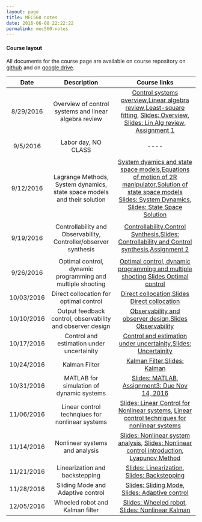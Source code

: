 ```yaml
---
layout: page
title: MEC560 notes
date: 2016-06-08 22:22:22
permalink: mec560-notes
---
```


#### Course layout

All documents for the course page are available on course repository on [github](https://github.com/mec560sbu/mec560sbu.github.io) and on [google drive](https://drive.google.com/drive/u/1/folders/0B51BYOSh3EKQMTEzMEdmOXJ1dzg). 




| Date     | Description | Course links |
| :----------: | :--------------------------------------: | :--------: | 
|       8/29/2016    |    Overview of control systems and linear algebra review | [Control systems overview](2016/08/29/Control_Systems_Overview/),[Linear algebra review](2016/08/29/LinAlg_Review_Mbook/),[Least-square fitting](2016/08/29/Least_SQ_Fitting/), [Slides: Overview](https://docs.google.com/presentation/d/1D5BTjq8xqOGW-Dcbg_hwBvwOA2E7R8tSXYoV9N5NXYc/edit#slide=id.p), [Slides: Lin Alg review](https://mec560sbu.github.io/Prersentations/LinAlg_Review.html#/), [Assignment 1](https://mec560sbu.github.io/Assignments2016/MEC560_Assignment1_DUE_09192016.html)                | 
|       |                       |            |
|        9/5/2016   |  Labor day, NO CLASS                      |    ----           |
|       |                       |            |
|       9/12/2016    |    Lagrange Methods, System dynamics, state space models and their solution | [System dyamics and state space models](2016/09/11/Systems_Dynamics/),[Equations of motion of 2R manipulator](https://mec560sbu.github.io/2016/08/30/2R_EOM_dynamics_example/),[Solution of state space models](2016/09/11/Solution_Systems_State_Space/) [Slides: System Dynamics](https://mec560sbu.github.io/Prersentations/Pres_SystemDynamics.html#/), [Slides: State Space Solution](https://mec560sbu.github.io/Prersentations/State_space_solutions.html#/)| 
|       |                       |            |
|      9/19/2016    |    Controllability and Observability, Controller/observer synthesis | [Controllability](https://mec560sbu.github.io/2016/09/19/Controllability/),[Control Synthesis](https://mec560sbu.github.io/2016/09/19/Control_synthesis/),[Slides: Controllability and Control synthesis](https://mec560sbu.github.io/Prersentations/pres_Controllability_and_Control.html#/),[Assignment 2](https://mec560sbu.github.io/Assignments2016/MEC560_Assignment2_DUE_10032016.html)                 | 
|       |                       |            |
|      9/26/2016    |    Optimal control, dynamic programming and multiple shooting | [ Optimal control, dynamic programming and multiple shooting](https://mec560sbu.github.io/2016/09/25/Opt_control/),[Slides Optimal control](https://mec560sbu.github.io/Prersentations/pres_OptControl.html#/)                 | 
|      10/03/2016    |    Direct collocation for optimal control | [Direct collocation](https://mec560sbu.github.io/2016/09/30/direct_collocation/),[Slides Direct collocation](https://mec560sbu.github.io/Prersentations/pres_DirectCollocation.html#/)                 | 
|      10/10/2016    |    Output feedback control, observability and observer design | [Observability and observer design](https://mec560sbu.github.io/2016/10/01/Observability_and_Observer_Synthesis/),[Slides Observability](https://mec560sbu.github.io/Prersentations/pres_Observability.html#/)                 | 
|      10/17/2016    |    Control and estimation under uncertainity | [Control and estimation under uncertainity](https://mec560sbu.github.io/2016/10/14/Uncertainity/),[Slides: Uncertainity](https://mec560sbu.github.io/Prersentations/pres_Uncertainity.html#/)   
|      10/24/2016    |    Kalman Filter | [Kalman Filter](https://mec560sbu.github.io/2016/10/29/KalmanFilter/),[Slides: Kalman](https://mec560sbu.github.io/Prersentations/pres_Kalman.html#/) 
| 10/31/2016         | MATLAB for simulation of dynamic systems | [Slides: MATLAB](https://mec560sbu.github.io/Prersentations/pres_MATLAB.html#/), [Assignment3: Due Nov 14, 2016](https://mec560sbu.github.io/Assignments2016/MEC560_Assignment3_DUE_11142016.html) 
| 11/06/2016         | Linear control technqiues for nonlinear systems | [Slides: Linear Control for Nonlinear systems](https://mec560sbu.github.io/Prersentations/pres_LinearControl_NonlinearSystem.html#/), [Linear control techniques for nonlinear systems](https://mec560sbu.github.io/2016/11/04/LinearControlForNonlinearSystems/) 
| 11/14/2016         | Nonlinear systems and analysis | [Slides: Nonlinear system analysis](https://mec560sbu.github.io/Prersentations/pres_Nonlinear.html#/), [Slides: Nonlinear control introduction](https://mec560sbu.github.io/Prersentations/pres_nonlinear_control.html#/), [Lyapunov Method](https://mec560sbu.github.io/2016/11/22/Lyapunov_Methods/) 
| 11/21/2016         | Linearization and backstepping | [Slides: Linearization](https://mec560sbu.github.io/Prersentations/pres_Linearization.html#/), [Slides: Backstepping](https://mec560sbu.github.io/Prersentations/pres_backstepping.html#/)
| 11/28/2016         | Sliding Mode and Adaptive control | [Slides: Sliding Mode](https://mec560sbu.github.io/Prersentations/pres_SlidingMode.html#/), [Slides: Adaptive control](https://mec560sbu.github.io/Prersentations/pres_adaptive.html#/)
| 12/05/2016         | Wheeled robot and Kalman filter | [Slides: Wheeled robot](https://mec560sbu.github.io/Prersentations/pres_wheel_robot.html#/), [Slides: Nonlinear Kalman](https://mec560sbu.github.io/Prersentations/pres_Kalman_Nonlinear.html#/)







